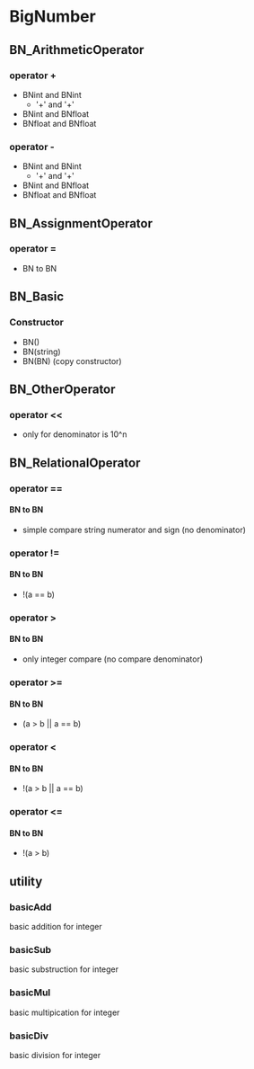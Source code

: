 # BigNumber
## BN_ArithmeticOperator
### operator +
- BNint and BNint
  + '+' and '+'
- BNint and BNfloat
- BNfloat and BNfloat

### operator -
- BNint and BNint
  + '+' and '+'
- BNint and BNfloat
- BNfloat and BNfloat

## BN_AssignmentOperator
### operator =
- BN to BN

## BN_Basic
### Constructor
- BN()
- BN(string)
- BN(BN) (copy constructor)

## BN_OtherOperator
### operator <<
- only for denominator is 10^n

## BN_RelationalOperator
### operator ==
#### BN to BN
- simple compare string numerator and sign (no denominator)

### operator !=
#### BN to BN
- !(a == b)

### operator >
#### BN to BN
- only integer compare (no compare denominator)

### operator >=
#### BN to BN
- (a > b || a == b)

### operator <
#### BN to BN
- !(a > b || a == b)

### operator <=
#### BN to BN
- !(a > b)

## utility
### basicAdd
basic addition for integer
### basicSub
basic substruction for integer
### basicMul
basic multipication for integer
### basicDiv
basic division for integer
